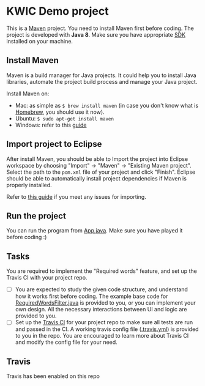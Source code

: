 # KWIC Demo project
This is a [Maven](https://maven.apache.org/index.html) project. You need to install Maven first before coding.
The project is developed with **Java 8**. Make sure you have appropriate [SDK](http://www.oracle.com/technetwork/java/javase/downloads/jdk8-downloads-2133151.html) installed on your machine.

## Install Maven
Maven is a build manager for Java projects. It could help you to install Java libraries, automate the project build process and manage your Java project.

Install Maven on:
* Mac: as simple as `$ brew install maven` (in case you don't know what is [Homebrew](http://brew.sh/), you should use it now).
* Ubuntu: `$ sudo apt-get install maven`
* Windows: refer to this [guide](https://www.mkyong.com/maven/how-to-install-maven-in-windows/)

## Import project to Eclipse
After install Maven, you should be able to Import the project into Eclipse workspace by choosing "Import" -> "Maven" -> "Existing Maven project". Select the path to the `pom.xml` file of your project and click "Finish". Eclipse should be able to automatically install project dependencies if Maven is properly installed.

Refer to [this guide](http://stackoverflow.com/questions/2061094/importing-maven-project-into-eclipse) if you meet any issues for importing.

## Run the project
You can run the program from [App.java](https://github.com/Gisonrg-in-NUS/KWIC-demo/blob/master/src/main/java/sg/edu/nus/comp/cs3219/App.java).
Make sure you have played it before coding :)

## Tasks
You are required to implement the "Required words" feature, and set up the Travis CI with your project repo.
- [ ] You are expected to study the given code structure, and understand how it works first before coding. The example base code for [RequiredWordsFilter.java](https://github.com/Gisonrg/CS3219-KWIC-demo/blob/master/src/main/java/sg/edu/nus/comp/cs3219/module/RequiredWordsFilter.java) is provided to you, or you can implement your own design. All the necessary interactions between UI and logic are provided to you.
- [ ] Set up the [Travis CI](https://travis-ci.org/) for your project repo to make sure all tests are run and passed in the CI. A working travis config file ([.travis.yml](https://github.com/Gisonrg-in-NUS/KWIC-demo/blob/master/.travis.yml)) is provided to you in the repo. You are encouraged to learn more about Travis CI and modify the config file for your need.

## Travis
Travis has been enabled on this repo
